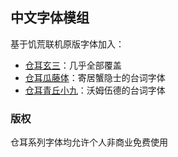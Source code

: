 ## 中文字体模组

基于饥荒联机原版字体加入：

- [仓耳玄三][1]：几乎全部覆盖
- [仓耳瓜藤体][2]：寄居蟹隐士的台词字体
- [仓耳青丘小九][3]：沃姆伍德的台词字体

[1]: http://tsanger.cn/product/18
[2]: http://tsanger.cn/product/232
[3]: http://tsanger.cn/product/330

### 版权

仓耳系列字体均允许个人非商业免费使用

